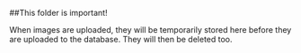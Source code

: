 ##This folder is important!

When images are uploaded, they will be temporarily stored here before they are uploaded to the database. They will then be deleted too.
